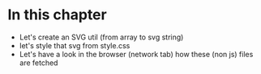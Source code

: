 # In this chapter

- Let's create an SVG util (from array to svg string)
- let's style that svg from style.css
- Let's have a look in the browser (network tab) how these (non js) files are fetched